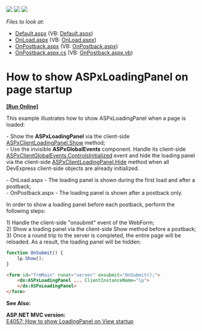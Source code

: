 <!-- default badges list -->
![](https://img.shields.io/endpoint?url=https://codecentral.devexpress.com/api/v1/VersionRange/128565182/11.2.11%2B)
[![](https://img.shields.io/badge/Open_in_DevExpress_Support_Center-FF7200?style=flat-square&logo=DevExpress&logoColor=white)](https://supportcenter.devexpress.com/ticket/details/E4013)
[![](https://img.shields.io/badge/📖_How_to_use_DevExpress_Examples-e9f6fc?style=flat-square)](https://docs.devexpress.com/GeneralInformation/403183)
<!-- default badges end -->
<!-- default file list -->
*Files to look at*:

* [Default.aspx](./CS/WebSite/Default.aspx) (VB: [Default.aspx](./VB/WebSite/Default.aspx))
* [OnLoad.aspx](./CS/WebSite/OnLoad.aspx) (VB: [OnLoad.aspx](./VB/WebSite/OnLoad.aspx))
* [OnPostback.aspx](./CS/WebSite/OnPostback.aspx) (VB: [OnPostback.aspx](./VB/WebSite/OnPostback.aspx))
* [OnPostback.aspx.cs](./CS/WebSite/OnPostback.aspx.cs) (VB: [OnPostback.aspx.vb](./VB/WebSite/OnPostback.aspx.vb))
<!-- default file list end -->
# How to show ASPxLoadingPanel on page startup
<!-- run online -->
**[[Run Online]](https://codecentral.devexpress.com/128565182/)**
<!-- run online end -->


<p>This example illustrates how to show ASPxLoadingPanel when a page is loaded:</p><p>- Show the <strong>ASPxLoadingPanel</strong> via the client-side <a href="http://documentation.devexpress.com/#AspNet/DevExpressWebASPxLoadingPanelScriptsASPxClientLoadingPanel_Showtopic"><u>ASPxClientLoadingPanel.Show</u></a> method;<br />
- Use the invisible <strong>ASPxGlobalEvents</strong> component. Handle its client-side <a href="http://documentation.devexpress.com/#AspNet/DevExpressWebASPxGlobalEventsScriptsASPxClientGlobalEvents_ControlsInitializedtopic"><u>ASPxClientGlobalEvents.ControlsInitialized</u></a> event and hide the loading panel via the client-side <a href="http://documentation.devexpress.com/#AspNet/DevExpressWebASPxLoadingPanelScriptsASPxClientLoadingPanel_Hidetopic"><u>ASPxClientLoadingPanel.Hide</u></a> method when all DevExpress client-side objects are already initialized.</p><p>- OnLoad.aspx - The loading panel is shown during the first load and after a postback;<br />
- OnPostback.aspx - The loading panel is shown after a postback only.</p><p>In order to show a loading panel before each postback, perform the following steps:</p><p>1) Handle the client-side "onsubmit" event of the WebForm;<br />
2) Show a loading panel via the client-side Show method before a postback;<br />
3) Once a round trip to the server is completed, the entire page will be reloaded. As a result, the loading panel will be hidden:</p>

```js
function OnSubmit() {
    lp.Show();
}
```

<p> </p>

```aspx
<form id="frmMain" runat="server" onsubmit="OnSubmit();">
    <dx:ASPxLoadingPanel ... ClientInstanceName="lp">
    </dx:ASPxLoadingPanel>
</form>
```

<p> </p><p><strong>See Also:</strong></p><p><strong>ASP.NET MVC version:</strong><br />
<a href="https://www.devexpress.com/Support/Center/p/E4057">E4057: How to show LoadingPanel on View startup</a></p>

<br/>


